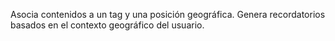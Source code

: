 Asocia contenidos a un tag y una posición geográfica. Genera recordatorios basados en el contexto geográfico del usuario.